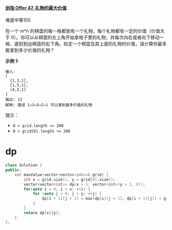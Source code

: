 #### [剑指 Offer 47. 礼物的最大价值](https://leetcode-cn.com/problems/li-wu-de-zui-da-jie-zhi-lcof/)

难度中等105

在一个 m*n 的棋盘的每一格都放有一个礼物，每个礼物都有一定的价值（价值大于 0）。你可以从棋盘的左上角开始拿格子里的礼物，并每次向右或者向下移动一格、直到到达棋盘的右下角。给定一个棋盘及其上面的礼物的价值，请计算你最多能拿到多少价值的礼物？

 

**示例 1:**

```
输入: 
[
  [1,3,1],
  [1,5,1],
  [4,2,1]
]
输出: 12
解释: 路径 1→3→5→2→1 可以拿到最多价值的礼物
```

 

提示：

- `0 < grid.length <= 200`
- `0 < grid[0].length <= 200`



# dp

```c++
class Solution {
public:
    int maxValue(vector<vector<int>>& grid) {
        int x = grid.size(), y = grid[0].size();
        vector<vector<int>> dp(x + 1, vector<int>(y + 1, 0));
        for(auto i = 0; i < x; ++i) {
            for (auto j = 0; j < y; ++j) {
                dp[i + 1][j + 1] = max(dp[i][j + 1], dp[i + 1][j]) + grid[i][j];
            }
        }
        return dp[x][y];
    }
};
```

